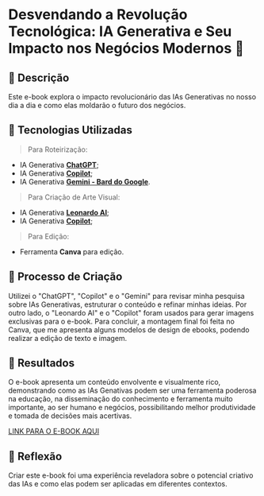# Desvendando a Revolução Tecnológica: IA Generativa e Seu Impacto nos Negócios Modernos 🌌

## 📒 Descrição
Este e-book explora o impacto revolucionário das IAs Generativas no nosso dia a dia e como elas moldarão o futuro dos negócios.

## 🤖 Tecnologias Utilizadas
> Para Roteirização:
- IA Generativa **[ChatGPT](https://chat.openai.com)**;
- IA Generativa **[Copilot](https://www.bing.com/search?toncp=0&FORM=hpcodx&q=Bing+AI&showconv=1)**;
- IA Generativa **[Gemini - Bard do Google](https://gemini.google.com/app)**.

> Para Criação de Arte Visual:
- IA Generativa **[Leonardo AI](https://leonardo.ai)**;
- IA Generativa **[Copilot](https://www.bing.com/search?toncp=0&FORM=hpcodx&q=Bing+AI&showconv=1)**;

> Para Edição:
- Ferramenta **Canva** para edição.

## 🧐 Processo de Criação
Utilizei o "ChatGPT", "Copilot" e o "Gemini" para revisar minha pesquisa sobre IAs Generativas, estruturar o conteúdo e refinar minhas ideias. Por outro lado, o "Leonardo AI" e o "Copilot" foram usados para gerar imagens exclusivas para o e-book. Para concluir, a montagem final foi feita no Canva, que me apresenta alguns modelos de design de ebooks, podendo realizar a edição de texto e imagem.

## 🚀 Resultados
O e-book apresenta um conteúdo envolvente e visualmente rico, demonstrando como as IAs Genativas podem ser uma ferramenta poderosa na educação, na disseminação do conhecimento e ferramenta muito importante, ao ser humano e negócios, possibilitando melhor produtividade e tomada de decisões mais acertivas.

[LINK PARA O E-BOOK AQUI]()

## 💭 Reflexão
Criar este e-book foi uma experiência reveladora sobre o potencial criativo das IAs e como elas podem ser aplicadas em diferentes contextos.

